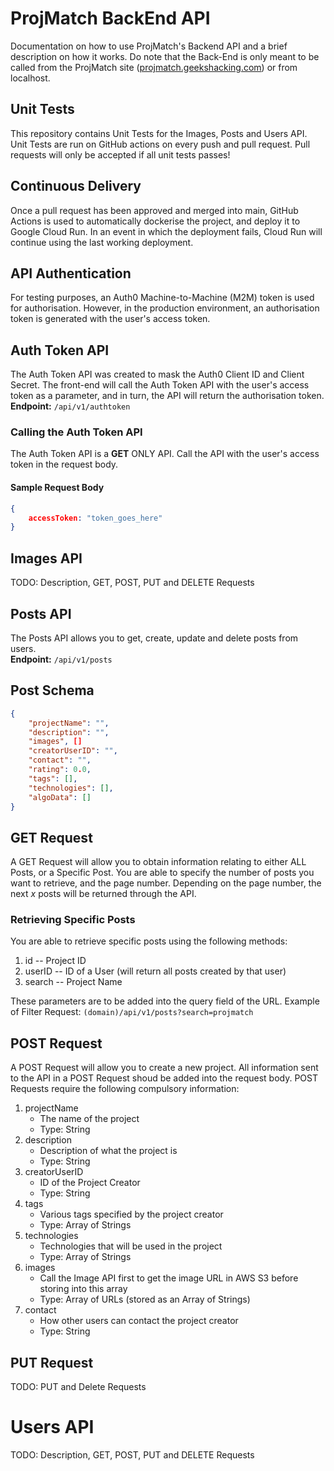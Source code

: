 # ProjMatch BackEnd API
Documentation on how to use ProjMatch's Backend API and a brief description on how it works. Do note that the Back-End is only meant to be called from the ProjMatch site ([projmatch.geekshacking.com](https://projmatch.geekshacking.com)) or from localhost.

## Unit Tests
This repository contains Unit Tests for the Images, Posts and Users API. Unit Tests are run on GitHub actions on every push and pull request. Pull requests will only be accepted if all unit tests passes!

## Continuous Delivery
Once a pull request has been approved and merged into main, GitHub Actions is used to automatically dockerise the project, and deploy it to Google Cloud Run. In an event in which the deployment fails, Cloud Run will continue using the last working deployment.

## API Authentication
For testing purposes, an Auth0 Machine-to-Machine (M2M) token is used for authorisation. However, in the production environment, an authorisation token is generated with the user's access token.

## Auth Token API
The Auth Token API was created to mask the Auth0 Client ID and Client Secret. The front-end will call the Auth Token API with the user's access token as a parameter, and in turn, the API will return the authorisation token.  
**Endpoint:** ```/api/v1/authtoken```  


### Calling the Auth Token API
The Auth Token API is a **GET** ONLY API. Call the API with the user's access token in the request body.
#### Sample Request Body
```json
{
    accessToken: "token_goes_here"
}
```

## Images API
TODO: Description, GET, POST, PUT and DELETE Requests

## Posts API
The Posts API allows you to get, create, update and delete posts from users.  
**Endpoint:** ```/api/v1/posts```
## Post Schema
```json
{
    "projectName": "",
    "description": "",
    "images", []
    "creatorUserID": "",
    "contact": "",
    "rating": 0.0,
    "tags": [],
    "technologies": [],
    "algoData": []
}
``` 

## GET Request
A GET Request will allow you to obtain information relating to either ALL Posts, or a Specific Post. You are able to specify the number of posts you want to retrieve, and the page number. Depending on the page number, the next _x_ posts will be returned through the API.

### Retrieving Specific Posts
You are able to retrieve specific posts using the following methods: 
1. id -- Project ID
2. userID -- ID of a User (will return all posts created by that user)
3. search -- Project Name

These parameters are to be added into the query field of the URL.
Example of Filter Request: `(domain)/api/v1/posts?search=projmatch`

## POST Request
A POST Request will allow you to create a new project. All information sent to the API in a POST Request shoud be added into the request body. POST Requests require the following compulsory information:
1. projectName
    - The name of the project
    - Type: String
2. description
    - Description of what the project is
    - Type: String
3. creatorUserID
    - ID of the Project Creator
    - Type: String
4. tags
    - Various tags specified by the project creator
    - Type: Array of Strings
5. technologies
    - Technologies that will be used in the project
    - Type: Array of Strings
6. images
    - Call the Image API first to get the image URL in AWS S3 before storing into this array
    - Type: Array of URLs (stored as an Array of Strings)
7. contact
    - How other users can contact the project creator
    - Type: String

## PUT Request
TODO: PUT and Delete Requests
# Users API
TODO: Description, GET, POST, PUT and DELETE Requests